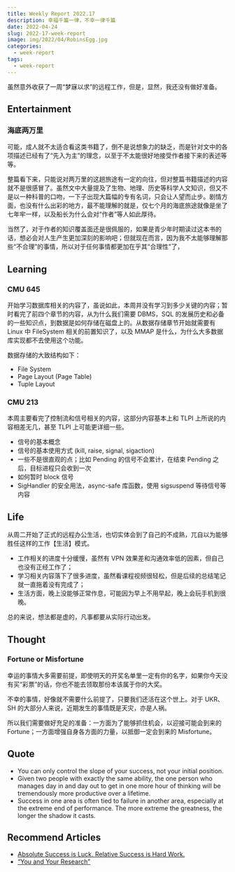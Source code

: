```yaml
---
title: Weekly Report 2022.17
description: 幸福千篇一律，不幸一律千篇
date: 2022-04-24
slug: 2022-17-week-report
image: img/2022/04/RobinsEgg.jpg
categories:
  - week-report
tags:
  - week-report
---
```


虽然意外收获了一周“梦寐以求”的远程工作，但是，显然，我还没有做好准备。

## Entertainment

### 海底两万里

可能，成人就不太适合看这类书籍了，倒不是说想象力的缺乏，而是针对文中的各项描述已经有了“先入为主”的理念，以至于不太能很好地接受作者接下来的表述等等。

整篇看下来，只能说对两万里的这趟旅途有一定的向往，但对整篇书籍描述的内容就不是很感冒了。虽然文中大量提及了生物、地理、历史等科学人文知识，但又不是以一种科普的口吻，一下子出现大篇幅的专有名词，只会让人望而止步。剧情方面，也没有什么出彩的地方，最不能理解的就是，仅七个月的海底旅途就像是坐了七年牢一样，以及船长为什么会对“作者”等人如此厚待。

当然了，对于作者的知识覆盖面还是很佩服的，如果是青少年时期读过这本书的话，想必会对人生产生更加深刻的影响吧；但就现在而言，因为我不太能够理解那些“不合理”的事情，所以对于任何事情都更加在乎其“合理性”了，

## Learning

### CMU 645

开始学习数据库相关的内容了，虽说如此，本周并没有学习到多少关键的内容；暂时看完了前四个章节的内容，从为什么我们需要 DBMS，SQL 的发展历史和必备的一些知识点，到数据是如何存储在磁盘上的。从数据存储章节开始就需要有 Linux 中 FileSystem 相关的前置知识了，以及 MMAP 是什么，为什么大多数据库实现都不去使用这个功能。

数据存储的大致结构如下：

- File System
- Page Layout (Page Table)
- Tuple Layout

### CMU 213

本周主要看完了控制流和信号相关的内容，这部分内容基本上和 TLPI 上所说的内容相差无几，甚至 TLPI 上可能更详细一些。

- 信号的基本概念
- 信号的基本使用方式 (kill, raise, signal, sigaction)
- 一些不是很直观的点；比如 Pending 的信号不会累计，在结束 Pending 之后，目标进程只会收到一次
- 如何暂时 block 信号
- SigHandler 的安全用法，async-safe 库函数，使用 sigsuspend 等待信号等内容

## Life

从周二开始了正式的远程办公生活，也切实体会到了自己的不成熟，兀自以为能够胜任这样的工作【生活】模式。

- 工作相关的进度十分缓慢，虽然有 VPN 效果差和沟通效率低的因素，但自己也没有正经工作了；
- 学习相关内容落下了很多进度，虽然看课程视频很轻松，但是后续的总结笔记就一直拖着没有完成了；
- 生活方面，晚上没能够正常作息，可能因为早上不用早起，晚上会玩手机到很晚。

总的来说，想法都是虚的，凡事都要从实际行动出发。

## Thought

### Fortune or Misfortune

幸运的事情大多需要前提，即使明天的开奖名单里一定有你的名字，如果你今天没有买“彩票”的话，你也不能去领取那份本该属于你的大奖。

不幸的事情，好像就不需要什么前提了，只要我们还活在这个世上。对于 UKR、SH 的大部分人来说，近期发生的事情既是天灾，亦是人祸。

所以我们需要做好充足的准备：一方面为了能够抓住机会，以迎接可能会到来的 Fortune；一方面增强自身各方面的力量，以抵御一定会到来的 Misfortune。

## Quote

- You can only control the slope of your success, not your initial position.
- Given two people with exactly the same ability, the one person who manages day in and day out to get in one more hour of thinking will be tremendously more productive over a lifetime.
- Success in one area is often tied to failure in another area, especially at the extreme end of performance. The more extreme the greatness, the longer the shadow it casts.

## Recommend Articles

- [Absolute Success is Luck. Relative Success is Hard Work.](https://jamesclear.com/luck-vs-hard-work)
- [“You and Your Research”](https://jamesclear.com/great-speeches/you-and-your-research-by-richard-hamming)
